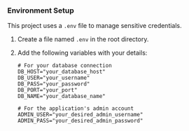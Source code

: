 ### Environment Setup

This project uses a `.env` file to manage sensitive credentials.

1.  Create a file named `.env` in the root directory.
2.  Add the following variables with your details:

    ```
    # For your database connection
    DB_HOST="your_database_host"
    DB_USER="your_username"
    DB_PASS="your_password"
    DB_PORT="your_port"
    DB_NAME="your_database_name"

    # For the application's admin account
    ADMIN_USER="your_desired_admin_username"
    ADMIN_PASS="your_desired_admin_password"
    
    ```